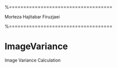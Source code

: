 %====================================

Morteza Hajitabar Firuzjaei

%====================================
# ImageVariance

Image Variance Calculation

